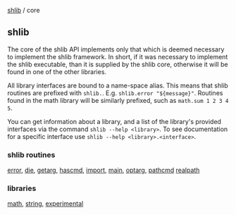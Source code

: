 [shlib][] / core

shlib
-----

The core of the shlib API implements only that which is deemed necessary to
implement the shlib framework. In short, if it was necessary to implement the
shlib executable, than it is supplied by the shlib core, otherwise it will be
found in one of the other libraries.

All library interfaces are bound to a name-space alias.  This means that shlib
routines are prefixed with `shlib.`.  E.g. `shlib.error "${message}"`.
Routines found in the math library will be similarly prefixed, such as
`math.sum 1 2 3 4 5`.

You can get information about a library, and a list of the library's provided
interfaces via the command `shlib --help <library>`.  To see documentation for
a specific interface use `shlib --help <library>.<interface>`.

### shlib routines ###

 [error][], [die][], [getarg][], [hascmd][], [import][], [main][], [optarg][], [pathcmd][] [realpath][]

### libraries ###

 [math][], [string][], [experimental][]

[error]: error.md "error"
[die]: die.md "die"
[getarg]: getarg.md "getarg"
[hascmd]: hascmd.md "hascmd"
[import]: import.md "import"
[pathcmd]: pathcmd.md "pathcmd"
[main]: main.md "main"
[optarg]: optarg.md "optarg"
[realpath]: realpath.md "realpath"
[math]: ../math/__index__.md "math"
[string]: ../string/__index__.md "string"
[experimental]: ../experimental/__index__.md "experimental"
[core]: ../shlib/__index__.md "core"
[shlib]: http://github.com/major0/shlib "shlib"
